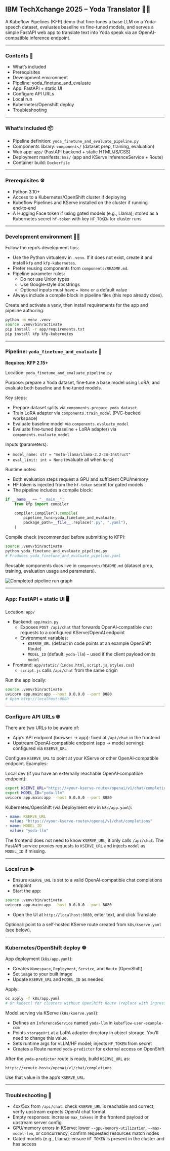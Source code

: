 ## IBM TechXchange 2025 – Yoda Translator 🤖🌌

A Kubeflow Pipelines (KFP) demo that fine-tunes a base LLM on a Yoda-speech
dataset, evaluates baseline vs fine-tuned models, and serves a simple FastAPI
web app to translate text into Yoda speak via an OpenAI-compatible inference
endpoint.

---

### Contents 🧭

- What’s included
- Prerequisites
- Development environment
- Pipeline: yoda_finetune_and_evaluate
- App: FastAPI + static UI
- Configure API URLs
- Local run
- Kubernetes/Openshift deploy
- Troubleshooting

---

### What’s included 📦

- Pipeline definition: `yoda_finetune_and_evaluate_pipeline.py`
- Components library: `components/` (dataset prep, training, evaluation)
- Web app: `app/` (FastAPI backend + static HTML/JS/CSS)
- Deployment manifests: `k8s/` (app and KServe InferenceService + Route)
- Container build: `Dockerfile`

---

### Prerequisites ⚙️

- Python 3.10+
- Access to a Kubernetes/OpenShift cluster if deploying
- Kubeflow Pipelines and KServe installed on the cluster if running end‑to‑end
- A Hugging Face token if using gated models (e.g., Llama); stored as a
  Kubernetes secret `hf-token` with key `HF_TOKEN` for cluster runs

---

### Development environment 🧑‍💻

Follow the repo’s development tips:

- Use the Python virtualenv in `.venv`. If it does not exist, create it and
  install `kfp` and `kfp-kubernetes`.
- Prefer reusing components from `components/README.md`.
- Pipeline parameter rules:
  - Do not use Union types
  - Use Google‑style docstrings
  - Optional inputs must have `= None` or a default value
- Always include a compile block in pipeline files (this repo already does).

Create and activate a venv, then install requirements for the app and pipeline
authoring:

```bash
python -m venv .venv
source .venv/bin/activate
pip install -r app/requirements.txt
pip install kfp kfp-kubernetes
```

---

### Pipeline: `yoda_finetune_and_evaluate` 🧪

**Requires: KFP 2.15+**

Location: `yoda_finetune_and_evaluate_pipeline.py`

Purpose: prepare a Yoda dataset, fine‑tune a base model using LoRA, and evaluate
both baseline and fine‑tuned models.

Key steps:

- Prepare dataset splits via `components.prepare_yoda_dataset`
- Train LoRA adapter via `components.train_model` (PVC-backed workspace)
- Evaluate baseline model via `components.evaluate_model`
- Evaluate fine‑tuned (baseline + LoRA adapter) via `components.evaluate_model`

Inputs (parameters):

- `model_name: str = "meta-llama/Llama-3.2-3B-Instruct"`
- `eval_limit: int = None` (evaluate all when `None`)

Runtime notes:

- Both evaluation steps request a GPU and sufficient CPU/memory
- HF token is injected from the `hf-token` secret for gated models
- The pipeline includes a compile block:

```python
if __name__ == "__main__":
    from kfp import compiler

    compiler.Compiler().compile(
        pipeline_func=yoda_finetune_and_evaluate,
        package_path=__file__.replace(".py", ".yaml"),
    )
```

Compile check (recommended before submitting to KFP):

```bash
source .venv/bin/activate
python yoda_finetune_and_evaluate_pipeline.py
# Produces yoda_finetune_and_evaluate_pipeline.yaml
```

Reusable components docs live in `components/README.md` (dataset prep, training,
evaluation usage and parameters).

![Completed pipeline run graph](pipeline-run.png)

---

### App: FastAPI + static UI 🖥️

Location: `app/`

- Backend: `app/main.py`
  - Exposes `POST /api/chat` that forwards OpenAI‑compatible chat requests to a
    configured KServe/OpenAI endpoint
  - Environment variables:
    - `KSERVE_URL` (default in code points at an example OpenShift Route)
    - `MODEL_ID` (default: `yoda-llm`) – used if the client payload omits
      `model`
- Frontend: `app/static/` (`index.html`, `script.js`, `styles.css`)
  - `script.js` calls `/api/chat` from the same origin

Run the app locally:

```bash
source .venv/bin/activate
uvicorn app.main:app --host 0.0.0.0 --port 8080
# Open http://localhost:8080
```

---

### Configure API URLs 🌐

There are two URLs to be aware of:

- App’s API endpoint (browser -> app): fixed at `/api/chat` in the frontend
- Upstream OpenAI‑compatible endpoint (app -> model serving): configured via
  `KSERVE_URL`

Configure `KSERVE_URL` to point at your KServe or other OpenAI‑compatible
endpoint. Examples:

Local dev (if you have an externally reachable OpenAI‑compatible endpoint):

```bash
export KSERVE_URL="https://<your-kserve-route>/openai/v1/chat/completions"
export MODEL_ID="yoda-llm"
uvicorn app.main:app --host 0.0.0.0 --port 8080
```

Kubernetes/OpenShift (via Deployment env in `k8s/app.yaml`):

```yaml
- name: KSERVE_URL
  value: "https://<your-kserve-route>/openai/v1/chat/completions"
- name: MODEL_ID
  value: "yoda-llm"
```

The frontend does not need to know `KSERVE_URL`; it only calls `/api/chat`. The
FastAPI service proxies requests to `KSERVE_URL` and injects `model` as
`MODEL_ID` if missing.

---

### Local run ▶️

- Ensure `KSERVE_URL` is set to a valid OpenAI‑compatible chat completions
  endpoint
- Start the app:

```bash
source .venv/bin/activate
uvicorn app.main:app --host 0.0.0.0 --port 8080
```

- Open the UI at `http://localhost:8080`, enter text, and click Translate

Optional: point to a self‑hosted KServe route created from `k8s/kserve.yaml`
(see below).

---

### Kubernetes/OpenShift deploy ☸️

App deployment (`k8s/app.yaml`):

- Creates `Namespace`, `Deployment`, `Service`, and `Route` (OpenShift)
- Set `image` to your built image
- Update `KSERVE_URL` and `MODEL_ID` as needed

Apply:

```bash
oc apply -f k8s/app.yaml
# Or kubectl for clusters without OpenShift Route (replace with Ingress)
```

Model serving via KServe (`k8s/kserve.yaml`):

- Defines an `InferenceService` named `yoda-llm` in `kubeflow-user-example-com`
- Points `storageUri` at a LoRA adapter directory in object storage. You'll need
  to change this value.
- Sets runtime args for vLLM/HF model; injects `HF_TOKEN` from secret
- Creates a Route named `yoda-predictor` for external access on OpenShift

After the `yoda-predictor` route is ready, build `KSERVE_URL` as:

```
https://<route-host>/openai/v1/chat/completions
```

Use that value in the app’s `KSERVE_URL`.

---

### Troubleshooting 🧰

- 4xx/5xx from `/api/chat`: check `KSERVE_URL` is reachable and correct; verify
  upstream expects OpenAI chat format
- Empty responses: increase `max_tokens` in the frontend payload or upstream
  server config
- GPU/memory errors in KServe: lower `--gpu-memory-utilization`,
  `--max-model-len`, or concurrency; confirm requested resources match nodes
- Gated models (e.g., Llama): ensure `HF_TOKEN` is present in the cluster and
  has access
